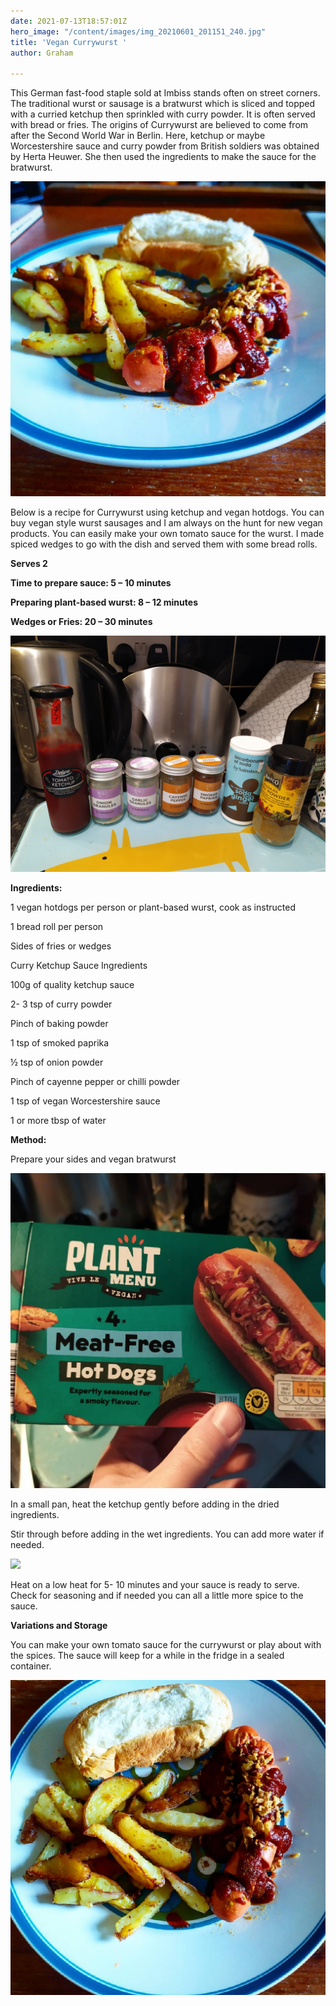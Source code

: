 ```yaml
---
date: 2021-07-13T18:57:01Z
hero_image: "/content/images/img_20210601_201151_240.jpg"
title: 'Vegan Currywurst '
author: Graham

---
```

This German fast-food staple sold at Imbiss stands often on street corners. The traditional wurst or sausage is a bratwurst which is sliced and topped with a curried ketchup then sprinkled with curry powder. It is often served with bread or fries. The origins of Currywurst are believed to come from after the Second World War in Berlin. Here, ketchup or maybe Worcestershire sauce and curry powder from British soldiers was obtained by Herta Heuwer. She then used the ingredients to make the sauce for the bratwurst.

![](/content/images/img_20210601_201151_358.jpg)

Below is a recipe for Currywurst using ketchup and vegan hotdogs. You can buy vegan style wurst sausages and I am always on the hunt for new vegan products. You can easily make your own tomato sauce for the wurst. I made spiced wedges to go with the dish and served them with some bread rolls.

**Serves 2**

**Time to prepare sauce: 5 – 10 minutes**

**Preparing plant-based wurst: 8 – 12 minutes**

**Wedges or Fries: 20 – 30 minutes**

![](/content/images/img_20210601_182548.jpg)

**Ingredients:**

1 vegan hotdogs per person or plant-based wurst, cook as instructed

1 bread roll per person

Sides of fries or wedges

Curry Ketchup Sauce Ingredients

100g of quality ketchup sauce

2- 3 tsp of curry powder

Pinch of baking powder

1 tsp of smoked paprika

½ tsp of onion powder

Pinch of cayenne pepper or chilli powder

1 tsp of vegan Worcestershire sauce

1 or more tbsp of water

**Method:**

Prepare your sides and vegan bratwurst

![](/content/images/img_20210601_201151_378.jpg)

In a small pan, heat the ketchup gently before adding in the dried ingredients.

Stir through before adding in the wet ingredients. You can add more water if needed.

![](/content/images/img_20210601_183110.jpg)

Heat on a low heat for 5- 10 minutes and your sauce is ready to serve. Check for seasoning and if needed you can all a little more spice to the sauce.

**Variations and Storage**

You can make your own tomato sauce for the currywurst or play about with the spices. The sauce will keep for a while in the fridge in a sealed container.

![](/content/images/img_20210601_201151_240.jpg)